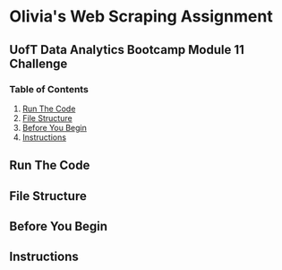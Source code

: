 # Olivia's Web Scraping Assignment
## UofT Data Analytics Bootcamp Module 11 Challenge

### Table of Contents
1. [Run The Code](#run-the-code)
2. [File Structure](#file-structure)
3. [Before You Begin](#before-you-begin)
4. [Instructions](#instructions)

## Run The Code

## File Structure

## Before You Begin

## Instructions
